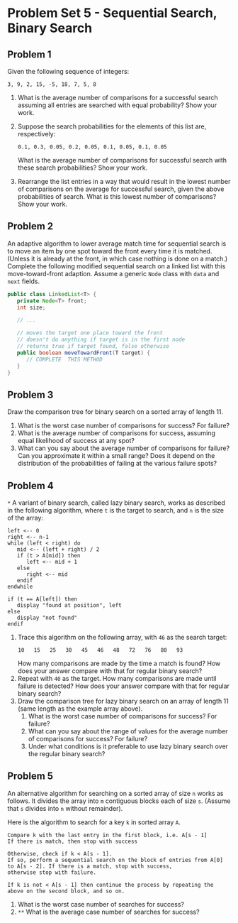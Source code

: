 # Problem Set 5 - Sequential Search, Binary Search

## Problem 1

Given the following sequence of integers:

```
3, 9, 2, 15, -5, 18, 7, 5, 8
```

1. What is the average number of comparisons for a successful search assuming all entries are searched with equal probability? Show your work.
2. Suppose the search probabilities for the elements of this list are, respectively:

   ```
   0.1, 0.3, 0.05, 0.2, 0.05, 0.1, 0.05, 0.1, 0.05
   ```

   What is the average number of comparisons for successful search with these search probabilities? Show your work.

3. Rearrange the list entries in a way that would result in the lowest number of comparisons on the average for successful search, given the above probabilities of search. What is this lowest number of comparisons? Show your work.

## Problem 2

An adaptive algorithm to lower average match time for sequential search is to move an item by one spot toward the front every time it is matched. (Unless it is already at the front, in which case nothing is done on a match.) Complete the following modified sequential search on a linked list with this move-toward-front adaption. Assume a generic `Node` class with `data` and `next` fields.

```java
public class LinkedList<T> {
   private Node<T> front;
   int size;

   // ...

   // moves the target one place toward the front
   // doesn't do anything if target is in the first node
   // returns true if target found, false otherwise
   public boolean moveTowardFront(T target) {
      // COMPLETE  THIS METHOD
   }
}
```

## Problem 3

Draw the comparison tree for binary search on a sorted array of length 11.

1. What is the worst case number of comparisons for success? For failure?
2. What is the average number of comparisons for success, assuming equal likelihood of success at any spot?
3. What can you say about the average number of comparisons for failure? Can you approximate it within a small range? Does it depend on the distribution of the probabilities of failing at the various failure spots?

## Problem 4

`*` A variant of binary search, called lazy binary search, works as described in the following algorithm, where `t` is the target to search, and `n` is the size of the array:

```
left <-- 0
right <-- n-1
while (left < right) do
   mid <-- (left + right) / 2
   if (t > A[mid]) then
      left <-- mid + 1
   else
      right <-- mid
   endif
endwhile

if (t == A[left]) then
   display "found at position", left
else
   display "not found"
endif
```

1. Trace this algorithm on the following array, with `46` as the search target:
   ```
   10   15   25   30   45   46   48   72   76   80   93
   ```
   How many comparisons are made by the time a match is found? How does your answer compare with that for regular binary search?
2. Repeat with `40` as the target. How many comparisons are made until failure is detected? How does your answer compare with that for regular binary search?
3. Draw the comparison tree for lazy binary search on an array of length 11 (same length as the example array above).
   1. What is the worst case number of comparisons for success? For failure?
   2. What can you say about the range of values for the average number of comparisons for success? For failure?
   3. Under what conditions is it preferable to use lazy binary search over the regular binary search?

## Problem 5

An alternative algorithm for searching on a sorted array of size `n` works as follows. It divides the array into `m` contiguous blocks each of size `s`. (Assume that `s` divides into `n` without remainder).

Here is the algorithm to search for a key `k` in sorted array `A`.

```
Compare k with the last entry in the first block, i.e. A[s - 1]
If there is match, then stop with success

Otherwise, check if k < A[s - 1].
If so, perform a sequential search on the block of entries from A[0] to A[s - 2]. If there is a match, stop with success,
otherwise stop with failure.

If k is not < A[s - 1] then continue the process by repeating the above on the second block, and so on.
```

1. What is the worst case number of searches for success?
2. `**` What is the average case number of searches for success?
